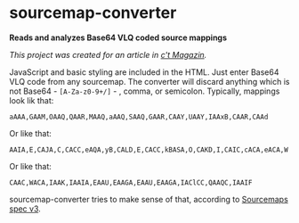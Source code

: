 # sourcemap-converter
**Reads and analyzes Base64 VLQ coded source mappings**

*This project was created for an article in [c't Magazin](https://ct.de/).*

JavaScript and basic styling are included in the HTML. Just enter Base64 VLQ code from any sourcemap. The converter will discard anything which is not Base64 - `[A-Za-z0-9+/]` - , comma, or semicolon. Typically, mappings look lik that:

    aAAA,GAAM,OAAQ,QAAR,MAAQ,aAAQ,SAAQ,GAAR,CAAY,UAAY,IAAxB,CAAR,CAAd
    
Or like that:

    AAIA,E,CAJA,C,CACC,eAQA,yB,CALD,E,CACC,kBASA,O,CAKD,I,CAIC,cACA,eACA,W
    
Or like that:

    CAAC,WACA,IAAK,IAAIA,EAAU,EAAGA,EAAU,EAAGA,IAClCC,QAAQC,IAAIF
    
sourcemap-converter tries to make sense of that, according to [Sourcemaps spec v3](https://docs.google.com/document/d/1U1RGAehQwRypUTovF1KRlpiOFze0b-_2gc6fAH0KY0k/edit).
